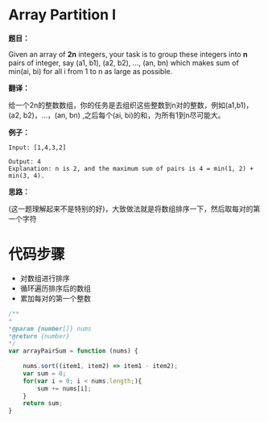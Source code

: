 # Array Partition I

**题目：**



Given an array of **2n** integers, your task is to group these integers into **n** pairs of integer, say (a1, b1), (a2, b2), ..., (an, bn) which makes sum of min(ai, bi) for all i from 1 to n as large as possible.



**翻译：**



给一个2n的整数数组，你的任务是去组织这些整数到n对的整数，例如(a1,b1)，(a2, b2)，…，(an, bn) ,之后每个(ai, bi)的和，为所有1到n尽可能大。



**例子：**



```
Input: [1,4,3,2]

Output: 4
Explanation: n is 2, and the maximum sum of pairs is 4 = min(1, 2) + min(3, 4).
```



**思路：**



(这一题理解起来不是特别的好)，大致做法就是将数组排序一下，然后取每对的第一个字符



# 代码步骤

* 对数组进行排序
* 循环遍历排序后的数组
* 累加每对的第一个整数



```javascript
/**
*
*@param {number[]} nums
*@return {number}
*/
var arrayPairSum = function (nums) {
    
    nums.sort((item1, item2) => item1 - item2);
    var sum = 0;
    for(var i = 0; i < nums.length;){
        sum += nums[i];
    }
  	return sum;
}
```



